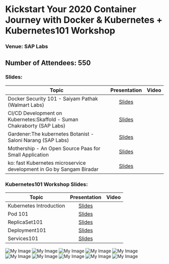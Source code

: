 # Kickstart Your 2020 Container Journey with Docker & Kubernetes + Kubernetes101 Workshop
### Venue: SAP Labs

## Number of Attendees: 550

### Slides:


| Topic        | Presentation          | Video  | 
| ------------- |:-------------:| -----:| 
| Docker Security 101  - Saiyam Pathak (Walmart Labs)| [Slides](https://www.slideshare.net/saiyampathak1/docker-security-101) | | 
| CI/CD Development on Kubernetes:Skaffold - Suman Chakraborty (SAP Labs)| [Slides](https://www.slideshare.net/suchakra012/cicd-development-in-kubernetes-skaffold) |  | 
| Gardener:The kubernetes Botanist - Saloni Narang (SAP Labs) | [Slides](https://www.slideshare.net/SaloniNarang2/gardener-221449692) | 
| Mothership - An Open Source Paas for Small Application | [Slides](https://github.com/collabnix/dockerbangalore/blob/master/slides/18th-Jan-2020-50th-Dockermeetup-SAPLabs/Mothership%20presentation.pdf) | 
| ko: fast Kubernetes microservice development in Go by Sangam Biradar | [Slides](https://www.slideshare.net/sangambiradar370/google-ko-fast-kubernetes-microservice-development-in-go-sangam-biradar-engineitops)||



### Kubernetes101 Workshop Slides:

| Topic        | Presentation          | Video  | 
| ------------- |:-------------:| -----:| 
| Kubernetes Introduction | [Slides](https://collabnix.github.io/kubelabs/Kubernetes_Intro_slides-1/Kubernetes_Intro_slides-1.html) | | 
| Pod 101  | [Slides](https://collabnix.github.io/kubelabs/Pods101_slides/Pods101.html) |  | 
| ReplicaSet101 | [Slides](https://collabnix.github.io/kubelabs/SlidesReplicaSet101/ReplicaSet101.html) | 
| Deployment101 | [Slides](https://collabnix.github.io/kubelabs/Deployment101_slides/Deployment101.html) | 
| Services101| [Slides](https://collabnix.github.io/kubelabs/Slides_Services101/Services101.html)||


![My Image](https://github.com/collabnix/dockerbangalore/blob/master/slides/18th-Jan-2020-50th-Dockermeetup-SAPLabs/1.jpeg)
![My Image](https://github.com/collabnix/dockerbangalore/blob/master/slides/18th-Jan-2020-50th-Dockermeetup-SAPLabs/2.jpeg)
![My Image](https://github.com/collabnix/dockerbangalore/blob/master/slides/18th-Jan-2020-50th-Dockermeetup-SAPLabs/4.jpeg)
![My Image](https://github.com/collabnix/dockerbangalore/blob/master/slides/18th-Jan-2020-50th-Dockermeetup-SAPLabs/5.jpeg)
![My Image](https://github.com/collabnix/dockerbangalore/blob/master/slides/18th-Jan-2020-50th-Dockermeetup-SAPLabs/6.jpeg)
![My Image](https://github.com/collabnix/dockerbangalore/blob/master/slides/18th-Jan-2020-50th-Dockermeetup-SAPLabs/7.jpeg)
![My Image](https://github.com/collabnix/dockerbangalore/blob/master/slides/18th-Jan-2020-50th-Dockermeetup-SAPLabs/8.jpeg)
![My Image](https://github.com/collabnix/dockerbangalore/blob/master/slides/18th-Jan-2020-50th-Dockermeetup-SAPLabs/9.jpeg)
![My Image](https://github.com/collabnix/dockerbangalore/blob/master/slides/18th-Jan-2020-50th-Dockermeetup-SAPLabs/10.jpeg)
![My Image](https://github.com/collabnix/dockerbangalore/blob/master/slides/18th-Jan-2020-50th-Dockermeetup-SAPLabs/11.jpeg)
